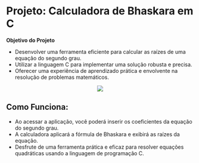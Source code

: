 
# Projeto: Calculadora de Bhaskara em C

**Objetivo do Projeto**
- Desenvolver uma ferramenta eficiente para calcular as raízes de uma equação do segundo grau.
- Utilizar a linguagem C para implementar uma solução robusta e precisa.
- Oferecer uma experiência de aprendizado prática e envolvente na resolução de problemas matemáticos.

<div align="center">
<img src="https://github.com/Saraiva97/Bhaskara-C/assets/93497276/55fe9265-0849-4c33-8976-4a7972d1e103"/>
</div>

## Como Funciona:
- Ao acessar a aplicação, você poderá inserir os coeficientes da equação do segundo grau.
- A calculadora aplicará a fórmula de Bhaskara e exibirá as raízes da equação.
- Desfrute de uma ferramenta prática e eficaz para resolver equações quadráticas usando a linguagem de programação C.




